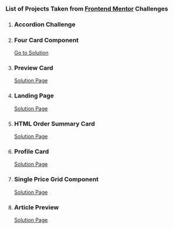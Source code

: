 ### List of Projects Taken from <a href="https://www.frontendmentor.io/challenges" target="_blank">Frontend Mentor</a> Challenges

1.  ### Accordion Challenge
    
    

2.  ### Four Card Component

    <a href="https://techanthere.github.io/four-card-component" target="_blank">Go to Solution</a>
    
3.  ### Preview Card

    <a href="https://techanthere.github.io/preview-card" target="_blank">Solution Page</a>

4.  ### Landing Page 
  
    <a href="https://techanthere.github.io/landing-page" target="_blank">Solution Page</a>

5.  ### HTML Order Summary Card

    <a href="https://techanthere.github.io/order-summary-card" target="_blank">Solution Page</a>

6.  ### Profile Card

    <a href="https://techanthere.github.io/profile-card" target="_blank">Solution Page</a>

7.  ### Single Price Grid Component

    <a href="https://techanthere.github.io/price-grid-component" target="_blank">Solution Page</a>

8.  ### Article Preview

    <a href="https://techanthere.github.io/article-preview" target="_blank">Solution Page</a>
